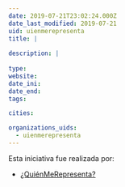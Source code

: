 ```yaml
---
date: 2019-07-21T23:02:24.000Z
date_last_modified: 2019-07-21
uid: uienmerepresenta
title: |
  
description: |
  
type: 
website: 
date_ini: 
date_end: 
tags:

cities: 

organizations_uids:
  - uienmerepresenta
---
```


Esta iniciativa fue realizada por:

- [¿QuiénMeRepresenta?](/organizaciones/uienmerepresenta)

